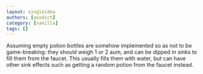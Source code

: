```yaml
---
layout: singleidea
authors: [aosdict]
category: [vanilla]
tags: []
---
```

Assuming empty potion bottles are somehow implemented so as not to be game-breaking: they should weigh 1 or 2 aum, and can be dipped in sinks to fill them from the faucet. This usually fills them with water, but can have other sink effects such as getting a random potion from the faucet instead.
